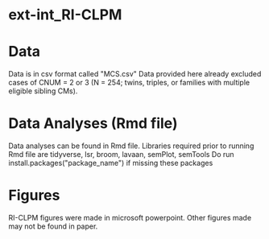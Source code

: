 # ext-int_RI-CLPM
# Data
Data is in csv format called "MCS.csv"
Data provided here already excluded cases of CNUM = 2 or 3 (N = 254; twins, triples, or families with multiple eligible sibling CMs).
# Data Analyses (Rmd file)
Data analyses can be found in Rmd file.
Libraries required prior to running Rmd file are tidyverse, lsr, broom, lavaan, semPlot, semTools
Do run install.packages("package_name") if missing these packages
# Figures
RI-CLPM figures were made in microsoft powerpoint.
Other figures made may not be found in paper.
